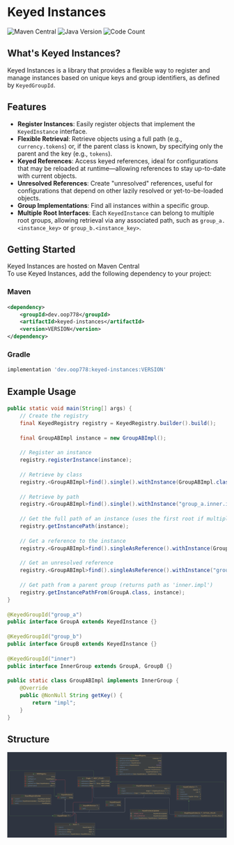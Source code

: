 # Keyed Instances
![Maven Central](https://img.shields.io/maven-central/v/dev.oop778/keyed-instances)
![Java Version](https://img.shields.io/badge/Java_version-8-brightgreen)
![Code Count](https://sloc.xyz/github/oop-778/keyed-instances?category=code)

## What's Keyed Instances?

Keyed Instances is a library that provides a flexible way to register and manage instances based on unique keys and group identifiers, as defined by `KeyedGroupId`.

## Features

* **Register Instances**: Easily register objects that implement the `KeyedInstance` interface.
* **Flexible Retrieval**: Retrieve objects using a full path (e.g., `currency.tokens`) or, if the parent class is known, by specifying only the parent and the key (e.g., `tokens`).
* **Keyed References**: Access keyed references, ideal for configurations that may be reloaded at runtime—allowing references to stay up-to-date with current objects.
* **Unresolved References**: Create "unresolved" references, useful for configurations that depend on other lazily resolved or yet-to-be-loaded objects.
* **Group Implementations**: Find all instances within a specific group.
* **Multiple Root Interfaces**: Each `KeyedInstance` can belong to multiple root groups, allowing retrieval via any associated path, such as `group_a.<instance_key>` or `group_b.<instance_key>`.

## Getting Started

Keyed Instances are hosted on Maven Central  
To use Keyed Instances, add the following dependency to your project:

### Maven
```xml
<dependency>
    <groupId>dev.oop778</groupId>
    <artifactId>keyed-instances</artifactId>
    <version>VERSION</version>
</dependency>
```

### Gradle
```gradle
implementation 'dev.oop778:keyed-instances:VERSION'
```

## Example Usage

```java
public static void main(String[] args) {
    // Create the registry
    final KeyedRegistry registry = KeyedRegistry.builder().build();

    final GroupABImpl instance = new GroupABImpl();

    // Register an instance
    registry.registerInstance(instance);

    // Retrieve by class
    registry.<GroupABImpl>find().single().withInstance(GroupABImpl.class).firstOrNull();

    // Retrieve by path
    registry.<GroupABImpl>find().single().withInstance("group_a.inner.impl").firstOrNull();

    // Get the full path of an instance (uses the first root if multiple exist)
    registry.getInstancePath(instance);

    // Get a reference to the instance
    registry.<GroupABImpl>find().singleAsReference().withInstance(GroupABImpl.class).firstOrNull();

    // Get an unresolved reference
    registry.<GroupABImpl>find().singleAsReference().withInstance("group_a.inner.not_existing_yet").firstOrCreateUnresolvedReference();

    // Get path from a parent group (returns path as 'inner.impl')
    registry.getInstancePathFrom(GroupA.class, instance);
}

@KeyedGroupId("group_a")
public interface GroupA extends KeyedInstance {}

@KeyedGroupId("group_b")
public interface GroupB extends KeyedInstance {}

@KeyedGroupId("inner")
public interface InnerGroup extends GroupA, GroupB {}

public static class GroupABImpl implements InnerGroup {
    @Override
    public @NonNull String getKey() {
        return "impl";
    }
}
```

## Structure
![Diagram](img/structure.png)